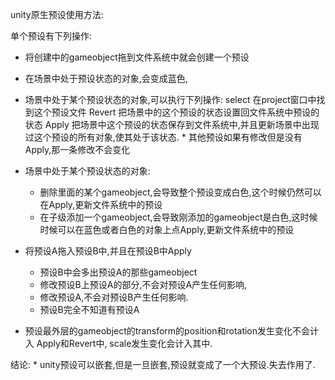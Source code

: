 unity原生预设使用方法:

单个预设有下列操作:
* 将创建中的gameobject拖到文件系统中就会创建一个预设
* 在场景中处于预设状态的对象,会变成蓝色,
* 场景中处于某个预设状态的对象,可以执行下列操作:
	select 在project窗口中找到这个预设文件
	Revert 把场景中的这个预设的状态设置回文件系统中预设的状态
	Apply  把场景中这个预设的状态保存到文件系统中,并且更新场景中出现过这个预设的所有对象,使其处于该状态.
		* 其他预设如果有修改但是没有Apply,那一条修改不会变化
* 场景中处于某个预设状态的对象:
	* 删除里面的某个gameobject,会导致整个预设变成白色,这个时候仍然可以在Apply,更新文件系统中的预设
	* 在子级添加一个gameobject,会导致刚添加的gameobject是白色,这时候时候可以在蓝色或者白色的对象上点Apply,更新文件系统中的预设

* 将预设A拖入预设B中,并且在预设B中Apply
	* 预设B中会多出预设A的那些gameobject
	* 修改预设B上预设A的部分,不会对预设A产生任何影响,
	* 修改预设A,不会对预设B产生任何影响.
	* 预设B完全不知道有预设A

* 预设最外层的gameobject的transform的position和rotation发生变化不会计入 Apply和Revert中, scale发生变化会计入其中.

结论:
	* unity预设可以嵌套,但是一旦嵌套,预设就变成了一个大预设.失去作用了.